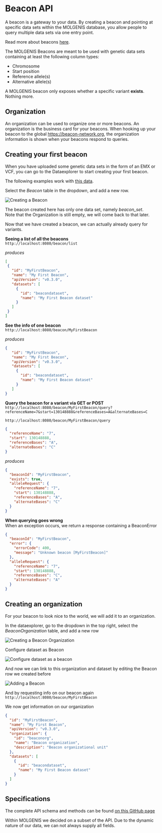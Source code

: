 # Beacon API
A beacon is a gateway to your data. By creating a beacon and pointing at specific data sets within the MOLGENIS database, you allow
people to query multiple data sets via one entry point.

Read more about beacons [here](https://beacon-network.org/#/about).

The MOLGENIS Beacons are meant to be used with genetic data sets containing at least the following column types:
* Chromosome
* Start position
* Reference allele(s)
* Alternative allele(s)

A MOLGENIS beacon only exposes whether a specific variant **exists**. Nothing more.

## Organization
An organization can be used to organize one or more beacons. An organization is the business card for your beacons.
When hooking up your beacon to the global https://beacon-network.org, the organization information is shown when your beacons respond to queries.

Creating your first beacon
--------------------------
When you have uploaded some genetic data sets in the form of an EMX or VCF, you can go to the Dataexplorer to start creating your first beacon.  

The following examples work with [this data](data/beacon_set.vcf).

Select the *Beacon* table in the dropdown, and add a new row.

![Creating a Beacon](images/beacon/add-beacon-form.png?raw=true, "beacon/add-beacon-form")

The beacon created here has only one data set, namely *beacon_set*.  
Note that the Organization is still empty, we will come back to that later.

Now that we have created a beacon, we can actually already query for variants.

**Seeing a list of all the beacons**  
`http://localhost:8080/beacon/list`   

*produces*  
```json
[
 {
   "id": "MyFirstBeacon",
   "name": "My First Beacon",
   "apiVersion": "v0.3.0",
   "datasets": [
     {
       "id": "beacondataset",
       "name": "My First Beacon dataset"
     }
   ]
 }
]
```

**See the info of one beacon**  
`http://localhost:8080/beacon/MyFirstBeacon`

*produces*  
```json
{
   "id": "MyFirstBeacon",
   "name": "My First Beacon",
   "apiVersion": "v0.3.0",
   "datasets": [
     {
       "id": "beacondataset",
       "name": "My First Beacon dataset"
     }
   ]
}
```

**Query the beacon for a variant via GET or POST**  
`http://localhost:8080/beacon/MyFirstBeacon/query?referenceName=7&start=130148888&referenceBases=A&alternateBases=C`

`http://localhost:8080/beacon/MyFirstBeacon/query`  
```json
{
  "referenceName": "7",
  "start": 130148888,
  "referenceBases": "A",
  "alternateBases": "C"
}
```

*produces*
```json
{
  "beaconId": "MyFirstBeacon",
  "exists": true,
  "alleleRequest": {
    "referenceName": "7",
    "start": 130148888,
    "referenceBases": "A",
    "alternateBases": "C"
  }
}
```

**When querying goes wrong**  
When an exception occurs, we return a response containing a BeaconError

```json
{
  "beaconId": "MyFirstBeacon",
  "error": {
    "errorCode": 400,
    "message": "Unknown beacon [MyFirstBeacon]"
  },
  "alleleRequest": {
    "referenceName": "7",
    "start": 130148888,
    "referenceBases": "C",
    "alternateBases": "A"
  }
}
```

Creating an organization
------------------------

For your beacon to look nice to the world, we will add it to an organization.

In the dataexplorer, go to the dropdown in the top right, select the *BeaconOrganization* table, and add a new row

![Creating a Beacon Organization](images/beacon/create-organization-form.png?raw=true, "beacon/create-organization-form")

Configure dataset as Beacon

![Configure dataset as a beacon](images/beacon/configure-beacon-as-dataset-form.png?raw=true, "beacon/configure-beacon-as-dataset-form")

And now we can link to this organization and dataset by editing the Beacon row we created before

![Adding a Beacon](images/beacon/add-beacon-form.png?raw=true, "beacon/add-beacon-form")

And by requesting info on our beacon again  
`http://localhost:8080/beacon/MyFirstBeacon`

We now get information on our organization

```json
{
  "id": "MyFirstBeacon",
  "name": "My First Beacon",
  "apiVersion": "v0.3.0",
  "organization": {
    "id": "beaconorg",
    "name": "Beacon organization",
    "description": "Beacon organizational unit"
  },
  "datasets": [
    {
      "id": "beacondataset",
      "name": "My First Beacon dataset"
    }
  ]
}
```

Specifications
--------------
The complete API schema and methods can be found [on this GitHub page](https://github.com/ga4gh/beacon-team/tree/develop/src/main/resources/avro)

Within MOLGENIS we decided on a subset of the API. Due to the dynamic nature of our data, we can not always supply all fields.
